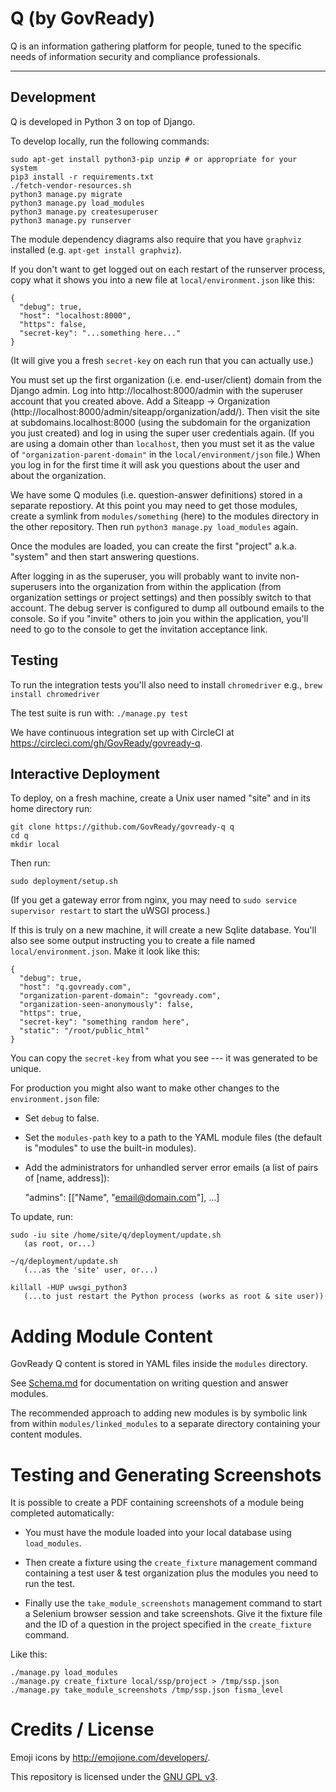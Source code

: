 # Q (by GovReady)

Q is an information gathering platform for people, tuned to the specific needs of information security and compliance professionals.

---

## Development

Q is developed in Python 3 on top of Django.

To develop locally, run the following commands:

	sudo apt-get install python3-pip unzip # or appropriate for your system
	pip3 install -r requirements.txt
	./fetch-vendor-resources.sh
	python3 manage.py migrate
	python3 manage.py load_modules
	python3 manage.py createsuperuser
	python3 manage.py runserver

The module dependency diagrams also require that you have `graphviz` installed (e.g. `apt-get install graphviz`).

If you don't want to get logged out on each restart of the runserver process, copy what it shows you into a new file at `local/environment.json` like this:

    {
      "debug": true,
      "host": "localhost:8000",
      "https": false,
      "secret-key": "...something here..."
    }
    
(It will give you a fresh `secret-key` on each run that you can actually use.)

You must set up the first organization (i.e. end-user/client) domain from the Django admin. Log into http://localhost:8000/admin with the superuser account that you created above. Add a Siteapp -> Organization (http://localhost:8000/admin/siteapp/organization/add/). Then visit the site at subdomains.localhost:8000 (using the subdomain for the organization you just created) and log in using the super user credentials again. (If you are using a domain other than `localhost`, then you must set it as the value of `"organization-parent-domain"` in the `local/environment/json` file.) When you log in for the first time it will ask you questions about the user and about the organization.

We have some Q modules (i.e. question-answer definitions) stored in a separate repostiory. At this point you may need to get those modules, create a symlink from `modules/something` (here) to the modules directory in the other repository. Then run `python3 manage.py load_modules` again.

Once the modules are loaded, you can create the first "project" a.k.a. "system" and then start answering questions.

After logging in as the superuser, you will probably want to invite non-superusers into the organization from within the application (from organization settings or project settings) and then possibly switch to that account. The debug server is configured to dump all outbound emails to the console. So if you "invite" others to join you within the application, you'll need to go to the console to get the invitation acceptance link.

## Testing

To run the integration tests you'll also need to install `chromedriver` e.g., `brew install chromedriver`

The test suite is run with: `./manage.py test`

We have continuous integration set up with CircleCI at https://circleci.com/gh/GovReady/govready-q.

## Interactive Deployment

To deploy, on a fresh machine, create a Unix user named "site" and in its home directory run:

	git clone https://github.com/GovReady/govready-q q
	cd q
	mkdir local

Then run:

	sudo deployment/setup.sh

(If you get a gateway error from nginx, you may need to `sudo service supervisor restart` to start the uWSGI process.)

If this is truly on a new machine, it will create a new Sqlite database. You'll also see some output instructing you to create a file named `local/environment.json`. Make it look like this:

	{
	  "debug": true,
	  "host": "q.govready.com",
	  "organization-parent-domain": "govready.com",
	  "organization-seen-anonymously": false,
	  "https": true,
	  "secret-key": "something random here",
	  "static": "/root/public_html"
	}

You can copy the `secret-key` from what you see --- it was generated to be unique.

For production you might also want to make other changes to the `environment.json` file:

* Set `debug` to false.
* Set the `modules-path` key to a path to the YAML module files (the default is "modules" to use the built-in modules).
* Add the administrators for unhandled server error emails (a list of pairs of [name, address]):

	"admins": [["Name", "email@domain.com"], ...]

To update, run:

	sudo -iu site /home/site/q/deployment/update.sh
	   (as root, or...)

	~/q/deployment/update.sh
	   (...as the 'site' user, or...)

	killall -HUP uwsgi_python3
	   (...to just restart the Python process (works as root & site user))

# Adding Module Content

GovReady Q content is stored in YAML files inside the `modules` directory. 

See [Schema.md](Schema.md) for documentation on writing question and answer modules.

The recommended approach to adding new modules is by symbolic link from within `modules/linked_modules` to a separate directory containing your content modules.

# Testing and Generating Screenshots

It is possible to create a PDF containing screenshots of a module being completed automatically:

* You must have the module loaded into your local database using `load_modules`.

* Then create a fixture using the `create_fixture` management command containing a test user & test organization plus the modules you need to run the test.

* Finally use the `take_module_screenshots` management command to start a Selenium browser session and take screenshots. Give it the fixture file and the ID of a question in the project specified in the `create_fixture` command.

Like this:

	./manage.py load_modules
	./manage.py create_fixture local/ssp/project > /tmp/ssp.json
	./manage.py take_module_screenshots /tmp/ssp.json fisma_level


# Credits / License

Emoji icons by http://emojione.com/developers/.

This repository is licensed under the [GNU GPL v3](LICENSE.md).
